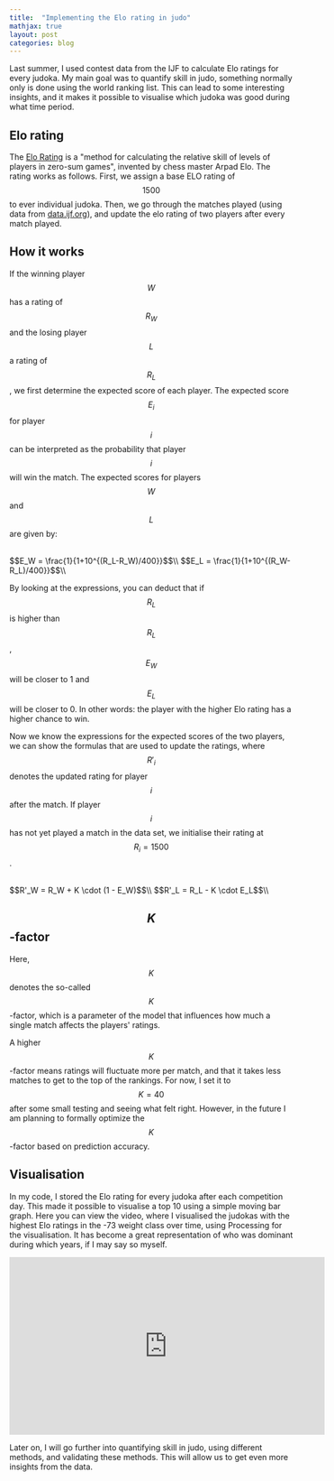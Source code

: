 ```yaml
---
title:  "Implementing the Elo rating in judo"
mathjax: true
layout: post
categories: blog
---
```

Last summer, I used contest data from the IJF to calculate Elo ratings for every judoka. My main goal was to quantify skill in judo, something normally only is done using the world ranking list. This can lead to some interesting insights, and it makes it possible to visualise which judoka was good during what time period.

## Elo rating
The [Elo Rating](https://en.wikipedia.org/wiki/Elo_rating_system) is a "method for calculating the relative skill of levels of players in zero-sum games", invented by chess master Arpad Elo. The rating works as follows. First, we assign a base ELO rating of $$1500$$ to ever individual judoka. Then, we go through the matches played (using data from [data.ijf.org](https://data.ijf.org)), and update the elo rating of two players after every match played.

## How it works
If the winning player $$W$$ has a rating of $$R_W$$ and the losing player $$L$$ a rating of $$R_L$$, we first determine the expected score of each player. The expected score $$E_i$$ for player $$i$$ can be interpreted as the probability that player $$i$$ will win the match. The expected scores for players $$W$$ and $$L$$ are given by:

<br>
$$E_W = \frac{1}{1+10^{(R_L-R_W)/400}}$$\\
$$E_L = \frac{1}{1+10^{(R_W-R_L)/400}}$$\\
<br>

By looking at the expressions, you can deduct that if $$R_L$$ is higher than $$R_L$$, $$E_W$$ will be closer to 1 and $$E_L$$ will be closer to 0. In other words: the player with the higher Elo rating has a higher chance to win.

Now we know the expressions for the expected scores of the two players, we can show the formulas that are used to update the ratings, where $$R'_i$$ denotes the updated rating for player $$i$$ after the match. If player $$i$$ has not yet played a match in the data set, we initialise their rating at $$R_i = 1500$$.

<br>
$$R'_W = R_W + K \cdot (1 - E_W)$$\\
$$R'_L = R_L - K \cdot E_L$$\\
<br>

## $$K$$-factor
Here, $$K$$ denotes the so-called $$K$$-factor, which is a parameter of the model that influences how much a single match affects the players' ratings. 

A higher $$K$$-factor means ratings will fluctuate more per match, and that it takes less matches to get to the top of the rankings. For now, I set it to $$K=40$$ after some small testing and seeing what felt right. However, in the future I am planning to formally optimize the $$K$$-factor based on prediction accuracy.

## Visualisation
In my code, I stored the Elo rating for every judoka after each competition day. This made it possible to visualise a top 10 using a simple moving bar graph. Here you can view the video, where I visualised the judokas with the highest Elo ratings in the -73 weight class over time, using Processing for the visualisation. It has become a great representation of who was dominant during which years, if I may say so myself.

<iframe width="560" height="315" src="https://www.youtube.com/embed/DHo23RTPf7Y?si=xtUTTNa-p6zbncKu" title="YouTube video player" frameborder="0" allow="accelerometer; autoplay; clipboard-write; encrypted-media; gyroscope; picture-in-picture; web-share" referrerpolicy="strict-origin-when-cross-origin" allowfullscreen></iframe>

Later on, I will go further into quantifying skill in judo, using different methods, and validating these methods. This will allow us to get even more insights from the data.